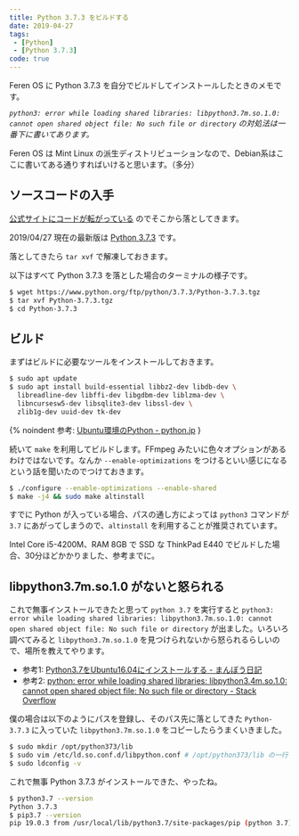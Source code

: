 ```yaml
---
title: Python 3.7.3 をビルドする
date: 2019-04-27
tags:
 - [Python]
 - [Python 3.7.3]
code: true
---
```

Feren OS に Python 3.7.3 を自分でビルドしてインストールしたときのメモです。

*`python3: error while loading shared libraries: libpython3.7m.so.1.0: cannot open shared object file: No such file or directory` の対処法は一番下に書いてあります。*

Feren OS は Mint Linux の派生ディストリビューションなので、Debian系はここに書いてある通りすればいけると思います。（多分）

## ソースコードの入手

[公式サイトにコードが転がっている](https://www.python.org/downloads/source/) のでそこから落としてきます。

2019/04/27 現在の最新版は [Python 3.7.3](https://www.python.org/downloads/release/python-373/) です。

落としてきたら `tar xvf` で解凍しておきます。

以下はすべて Python 3.7.3 を落とした場合のターミナルの様子です。

```sh
$ wget https://www.python.org/ftp/python/3.7.3/Python-3.7.3.tgz
$ tar xvf Python-3.7.3.tgz
$ cd Python-3.7.3
```

## ビルド

まずはビルドに必要なツールをインストールしておきます。

```sh
$ sudo apt update
$ sudo apt install build-essential libbz2-dev libdb-dev \
  libreadline-dev libffi-dev libgdbm-dev liblzma-dev \
  libncursesw5-dev libsqlite3-dev libssl-dev \
  zlib1g-dev uuid-dev tk-dev
```

{% noindent 参考: [Ubuntu環境のPython - python.jp](https://www.python.jp/install/ubuntu/index.html) }

続いて `make` を利用してビルドします。FFmpeg みたいに色々オプションがあるわけではないです。なんか `--enable-optimizations` をつけるといい感じになるという話を聞いたのでつけておきます。

```sh
$ ./configure --enable-optimizations --enable-shared
$ make -j4 && sudo make altinstall
```

すでに Python が入っている場合、パスの通し方によっては `python3` コマンドが `3.7` にあがってしまうので、`altinstall` を利用することが推奨されています。

Intel Core i5-4200M、RAM 8GB で SSD な ThinkPad E440 でビルドした場合、30分ほどかかりました、参考までに。

## libpython3.7m.so.1.0 がないと怒られる

これで無事インストールできたと思って `python 3.7` を実行すると `python3: error while loading shared libraries: libpython3.7m.so.1.0: cannot open shared object file: No such file or directory` が出ました。いろいろ調べてみると `libpython3.7m.so.1.0` を見つけられないから怒られるらしいので、場所を教えてやります。

- 参考1: [Python3.7をUbuntu16.04にインストールする - まんぼう日記](https://lionneko.hatenablog.com/entry/2019/01/08/105537)
- 参考2: [python: error while loading shared libraries: libpython3.4m.so.1.0: cannot open shared object file: No such file or directory - Stack Overflow](https://stackoverflow.com/questions/43333207/python-error-while-loading-shared-libraries-libpython3-4m-so-1-0-cannot-open)

僕の場合は以下のようにパスを登録し、そのパス先に落としてきた `Python-3.7.3` に入っていた `libpython3.7m.so.1.0` をコピーしたらうまくいきました。

```sh
$ sudo mkdir /opt/python373/lib
$ sudo vim /etc/ld.so.conf.d/libpython.conf # /opt/python373/lib の一行を追加
$ sudo ldconfig -v
```

これで無事 Python 3.7.3 がインストールできた、やったね。

```sh
$ python3.7 --version
Python 3.7.3
$ pip3.7 --version
pip 19.0.3 from /usr/local/lib/python3.7/site-packages/pip (python 3.7)
```
